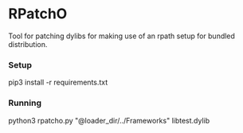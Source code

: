 # RPatchO

Tool for patching dylibs for making use of an rpath setup for bundled distribution.

### Setup

pip3 install -r requirements.txt

### Running

python3 rpatcho.py "@loader_dir/../Frameworks" libtest.dylib
